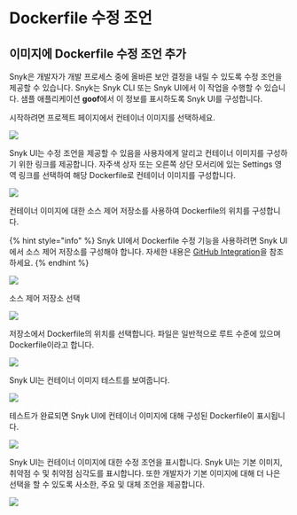# Dockerfile 수정 조언

## 이미지에 Dockerfile 수정 조언 추가

Snyk은 개발자가 개발 프로세스 중에 올바른 보안 결정을 내릴 수 있도록 수정 조언을 제공할 수 있습니다. Snyk는 Snyk CLI 또는 Snyk UI에서 이 작업을 수행할 수 있습니다. 샘플 애플리케이션 **goof**에서 이 정보를 표시하도록 Snyk UI를 구성합니다.

시작하려면 프로젝트 페이지에서 컨테이너 이미지를 선택하세요.

![](https://partner-workshop-assets.s3.us-east-2.amazonaws.com/container\_image\_snyk\_ui.png)

Snyk UI는 수정 조언을 제공할 수 있음을 사용자에게 알리고 컨테이너 이미지를 구성하기 위한 링크를 제공합니다. 자주색 상자 또는 오른쪽 상단 모서리에 있는 Settings 영역 링크를 선택하여 해당 Dockerfile로 컨테이너 이미지를 구성합니다.

![](https://partner-workshop-assets.s3.us-east-2.amazonaws.com/screen-shot-2020-08-21-at-4.38.33-pm.png)

컨테이너 이미지에 대한 소스 제어 저장소를 사용하여 Dockerfile의 위치를 구성합니다.

{% hint style="info" %}
Snyk UI에서 Dockerfile 수정 기능을 사용하려면 Snyk UI에서 소스 제어 저장소를 구성해야 합니다. 자세한 내용은 [GitHub Integration](../../../features/integrations/git-repository-scm-integrations/github-integration.md)을 참조하세요.
{% endhint %}

![](https://partner-workshop-assets.s3.us-east-2.amazonaws.com/screen-shot-2020-04-18-at-1.52.23-pm.png)

소스 제어 저장소 선택

![](https://partner-workshop-assets.s3.us-east-2.amazonaws.com/screen-shot-2020-04-18-at-1.53.02-pm.png)

저장소에서 Dockerfile의 위치를 선택합니다. 파일은 일반적으로 루트 수준에 있으며 Dockerfile이라고 합니다.

![](https://partner-workshop-assets.s3.us-east-2.amazonaws.com/screen-shot-2020-04-18-at-1.53.16-pm.png)

Snyk UI는 컨테이너 이미지 테스트를 보여줍니다.

![](https://partner-workshop-assets.s3.us-east-2.amazonaws.com/screen-shot-2020-04-18-at-2.16.19-pm.png)

테스트가 완료되면 Snyk UI에 컨테이너 이미지에 대해 구성된 Dockerfile이 표시됩니다.

![](https://partner-workshop-assets.s3.us-east-2.amazonaws.com/container\_image\_goof\_dockerfile\_set.png)

Snyk UI는 컨테이너 이미지에 대한 수정 조언을 표시합니다. Snyk UI는 기본 이미지, 취약점 수 및 취약점 심각도를 표시합니다. 또한 개발자가 기본 이미지에 대해 더 나은 선택을 할 수 있도록 사소한, 주요 및 대체 조언을 제공합니다.

![](https://partner-workshop-assets.s3.us-east-2.amazonaws.com/image\_redmiation\_advice\_spc.png)
